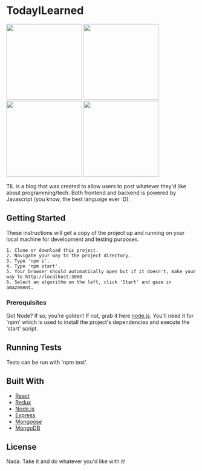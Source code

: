 # TodayILearned

<p float="left">
  <img src="https://user-images.githubusercontent.com/23731295/74123318-3e862880-4b83-11ea-9f9b-5dd6589f94ec.jpg" width="200" />
  <img src="https://user-images.githubusercontent.com/23731295/74123321-41811900-4b83-11ea-8560-63f9ab82ba0c.jpg" width="200" /> 
  <img src="https://user-images.githubusercontent.com/23731295/74123324-45ad3680-4b83-11ea-89b1-f03c7afeeba7.jpg" width="200" />
  <img src="https://user-images.githubusercontent.com/23731295/74123323-43e37300-4b83-11ea-892d-12425e06e2cc.jpg" width="200" />
</p>

TIL is a blog that was created to allow users to post whatever they'd like about programming/tech. Both frontend and backend is powered by Javascript (you know, the best language ever :D).

## Getting Started

These instructions will get a copy of the project up and running on your local machine for development and testing purposes.

```
1. Clone or download this project.
2. Navigate your way to the project directory.
3. Type 'npm i'.
4. Type 'npm start'.
5. Your browser should automatically open but if it doesn't, make your way to http://localhost:3000
6. Select an algorithm on the left, click 'Start' and gaze in amazement.
```

### Prerequisites

Got Node? If so, you're golden! If not, grab it here [node.js](https://nodejs.org/en/download/). You'll need it for 'npm' which is used to install the project's dependencies and execute the 'start' script.

## Running Tests

Tests can be run with 'npm test'.

## Built With

* [React](https://reactjs.org/)
* [Redux](https://redux.js.org/)
* [Node.js](https://nodejs.org/en/)
* [Express](https://expressjs.com/)
* [Mongoose](https://mongoosejs.com/)
* [MongoDB](https://www.mongodb.com/)

## License

Nada. Take it and do whatever you'd like with it!